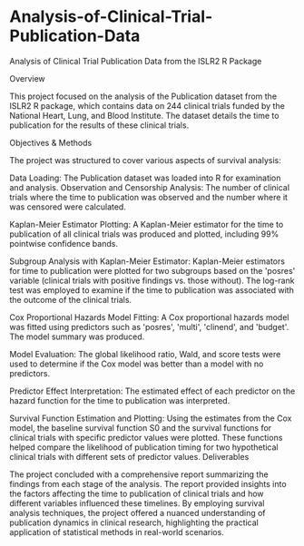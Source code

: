 # Analysis-of-Clinical-Trial-Publication-Data
Analysis of Clinical Trial Publication Data from the ISLR2 R Package

Overview

This project focused on the analysis of the Publication dataset from the ISLR2 R package, which contains data on 244 clinical trials funded by the National Heart, Lung, and Blood Institute. The dataset details the time to publication for the results of these clinical trials.

Objectives & Methods

The project was structured to cover various aspects of survival analysis:

Data Loading: The Publication dataset was loaded into R for examination and analysis.
Observation and Censorship Analysis: The number of clinical trials where the time to publication was observed and the number where it was censored were calculated.

Kaplan-Meier Estimator Plotting: A Kaplan-Meier estimator for the time to publication of all clinical trials was produced and plotted, including 99% pointwise confidence bands.

Subgroup Analysis with Kaplan-Meier Estimator: Kaplan-Meier estimators for time to publication were plotted for two subgroups based on the 'posres' variable (clinical trials with positive findings vs. those without). The log-rank test was employed to examine if the time to publication was associated with the outcome of the clinical trials.

Cox Proportional Hazards Model Fitting: A Cox proportional hazards model was fitted using predictors such as 'posres', 'multi', 'clinend', and 'budget'. The model summary was produced.

Model Evaluation: The global likelihood ratio, Wald, and score tests were used to determine if the Cox model was better than a model with no predictors.

Predictor Effect Interpretation: The estimated effect of each predictor on the hazard function for the time to publication was interpreted.

Survival Function Estimation and Plotting: Using the estimates from the Cox model, the baseline survival function S0 and the survival functions for clinical trials with specific predictor values were plotted. These functions helped compare the likelihood of publication timing for two hypothetical clinical trials with different sets of predictor values.
Deliverables

The project concluded with a comprehensive report summarizing the findings from each stage of the analysis. The report provided insights into the factors affecting the time to publication of clinical trials and how different variables influenced these timelines. By employing survival analysis techniques, the project offered a nuanced understanding of publication dynamics in clinical research, highlighting the practical application of statistical methods in real-world scenarios.
